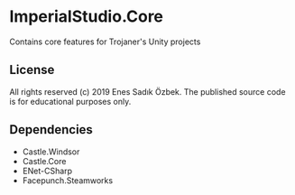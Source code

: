 # ImperialStudio.Core
Contains core features for Trojaner's Unity projects

## License
All rights reserved (c) 2019 Enes Sadık Özbek. The published source code is for educational purposes only.

## Dependencies
* Castle.Windsor
* Castle.Core
* ENet-CSharp
* Facepunch.Steamworks